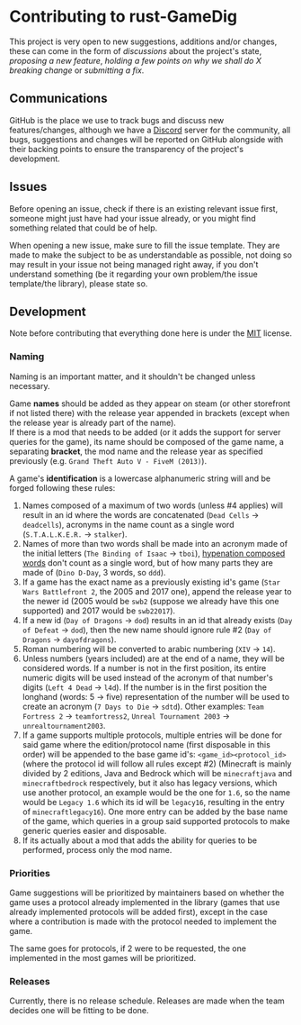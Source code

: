 # Contributing to rust-GameDig
This project is very open to new suggestions, additions and/or changes, these 
can come in the form of *discussions* about the project's state, *proposing a 
new feature*, *holding a few points on why we shall do X breaking change* or
*submitting a fix*.

## Communications
GitHub is the place we use to track bugs and discuss new features/changes,
although we have a [Discord](https://discord.gg/NVCMn3tnxH) server for the
community, all bugs, suggestions and changes will be reported on GitHub 
alongside with their backing points to ensure the transparency of the project's
development.

## Issues
Before opening an issue, check if there is an existing relevant issue first, 
someone might just have had your issue already, or you might find something 
related that could be of help.

When opening a new issue, make sure to fill the issue template. They are made
to make the subject to be as understandable as possible, not doing so may result 
in your issue not being managed right away, if you don't understand something
(be it regarding your own problem/the issue template/the library), please state 
so.

## Development
Note before contributing that everything done here is under the [MIT](https://opensource.org/license/mit/) license.
### Naming
Naming is an important matter, and it shouldn't be changed unless necessary.

Game **names** should be added as they appear on steam (or other storefront 
if not listed there) with the release year appended in brackets (except when the 
release year is already part of the name).  
If there is a mod that needs to be added (or it adds the support for server 
queries for the game), its name should be composed of the game name, a separating
**bracket**, the mod name and the release year as specified previously
(e.g. `Grand Theft Auto V - FiveM (2013)`).

A game's **identification** is a lowercase alphanumeric string will and be forged 
following these rules:
1. Names composed of a maximum of two words (unless #4 applies) will result in an 
id where the words are concatenated (`Dead Cells` -> `deadcells`), acronyms in 
the name count as a single word (`S.T.A.L.K.E.R.` -> `stalker`).
2. Names of more than two words shall be made into an acronym made of the 
initial letters (`The Binding of Isaac` -> `tboi`), [hypenation composed words](https://prowritingaid.com/hyphenated-words) 
don't count as a single word, but of how many parts they are made of 
(`Dino D-Day`, 3 words, so `ddd`).
3. If a game has the exact name as a previously existing id's game 
(`Star Wars Battlefront 2`, the 2005 and 2017 one), append the release year to
the newer id (2005 would be `swb2` (suppose we already have this one supported) 
and 2017 would be `swb22017`).
4. If a new id (`Day of Dragons` -> `dod`) results in an id that already exists 
(`Day of Defeat` -> `dod`), then the new name should ignore rule #2 
(`Day of Dragons` -> `dayofdragons`).
5. Roman numbering will be converted to arabic numbering (`XIV` -> `14`).
6. Unless numbers (years included) are at the end of a name, they will be considered 
words. If a number is not in the first position, its entire numeric digits will be 
used instead of the acronym of that number's digits (`Left 4 Dead` -> `l4d`). If the 
number is in the first position the longhand (words: 5 -> five) representation of the 
number will be used to create an acronym (`7 Days to Die` -> `sdtd`). Other examples: 
`Team Fortress 2` -> `teamfortress2`, `Unreal Tournament 2003` -> 
`unrealtournament2003`.
7. If a game supports multiple protocols, multiple entries will be done for said game 
where the edition/protocol name (first disposable in this order) will be appended to 
the base game id's: `<game_id><protocol_id>` (where the protocol id will follow all 
rules except #2) (Minecraft is mainly divided by 2 editions, Java and Bedrock 
which will be `minecraftjava` and `minecraftbedrock` respectively, but it also has
legacy versions, which use another protocol, an example would be the one for `1.6`, 
so the name would be `Legacy 1.6` which its id will be `legacy16`, resulting in the 
entry of `minecraftlegacy16`). One more entry can be added by the base name of the 
game, which queries in a group said supported protocols to make generic queries 
easier and disposable.
8. If its actually about a mod that adds the ability for queries to be performed, 
process only the mod name.

### Priorities
Game suggestions will be prioritized by maintainers based on whether the game
uses a protocol already implemented in the library (games that use already
implemented protocols will be added first), except in the case where a
contribution is made with the protocol needed to implement the game.

The same goes for protocols, if 2 were to be requested, the one implemented in 
the most games will be prioritized.

### Releases
Currently, there is no release schedule.
Releases are made when the team decides one will be fitting to be done.
